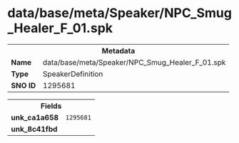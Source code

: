 <h1>data/base/meta/Speaker/NPC_Smug_Healer_F_01.spk</h1><table><tr><th colspan="100%">Metadata</th></tr><tr><td><b>Name</b></td><td>data/base/meta/Speaker/NPC_Smug_Healer_F_01.spk</td></tr><tr><td><b>Type</b></td><td>SpeakerDefinition</td></tr><tr><td><b>SNO ID</b></td><td>1295681</td></tr></table>

<table><tr><th colspan="100%">Fields</th></tr><tr><td><b>unk_ca1a658</b></td><td><code>1295681</code></td></tr><tr><td><b>unk_8c41fbd</b></td><td></td></tr></table>


